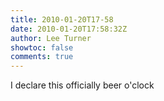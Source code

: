 ```yaml
---
title: 2010-01-20T17-58
date: 2010-01-20T17:58:32Z
author: Lee Turner
showtoc: false
comments: true
---
```


I declare this officially beer o'clock

